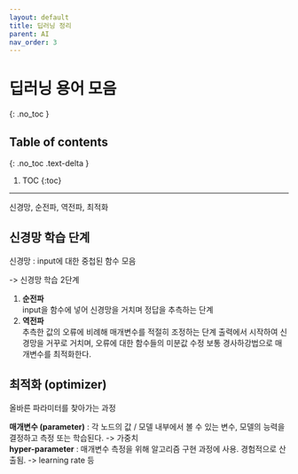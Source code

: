 ```yaml
---
layout: default
title: 딥러닝 정리
parent: AI
nav_order: 3
---
```


# 딥러닝 용어 모음
{: .no_toc }

## Table of contents
{: .no_toc .text-delta }

1. TOC
{:toc}

---

신경망, 순전파, 역전파, 최적화

## 신경망 학습 단계

신경망 : input에 대한 중첩된 함수 모음<br>

-> 신경망 학습 2단계

1. **순전파**<br>
   input을 함수에 넣어 신경망을 거치며 정답을 추측하는 단계  
2. **역전파**<br>
   추측한 값의 오류에 비례해 매개변수를 적절히 조정하는 단계
   출력에서 시작하여 신경망을 거꾸로 거치며, 오류에 대한 함수들의 미분값 수정
   보통 경사하강법으로 매개변수를 최적화한다.

## 최적화 (optimizer)
올바른 파라미터를 찾아가는 과정

**매개변수 (parameter)** : 각 노드의 값 / 모델 내부에서 볼 수 있는 변수, 모델의 능력을 결정하고 측정 또는 학습된다. -> 가중치<br>
**hyper-parameter** : 매개변수 측정을 위해 알고리즘 구현 과정에 사용. 경험적으로 산출됨. -> learning rate 등<br>
